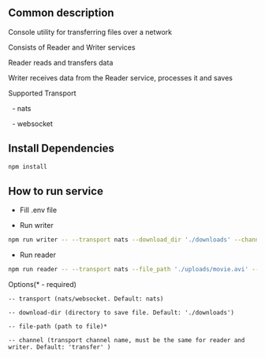 ## Common description
Console utility for transferring files over a network

Consists of Reader and Writer services

Reader reads and transfers data

Writer receives data from the Reader service, processes it and saves

Supported Transport

  - nats

  - websocket
 
## Install Dependencies

```bash
npm install
```
    
## How to run service
* Fill .env file 

* Run writer
```bash
npm run writer -- --transport nats --download_dir './downloads' --channel 'transfer'

```

* Run reader
```bash
npm run reader -- --transport nats --file_path './uploads/movie.avi' --channel 'transfer'
```

Options(* - required)

    -- transport (nats/websocket. Default: nats)
  
    -- download-dir (directory to save file. Default: './downloads')
    
    -- file-path (path to file)*
    
    -- channel (transport channel name, must be the same for reader and writer. Default: 'transfer' )
    
